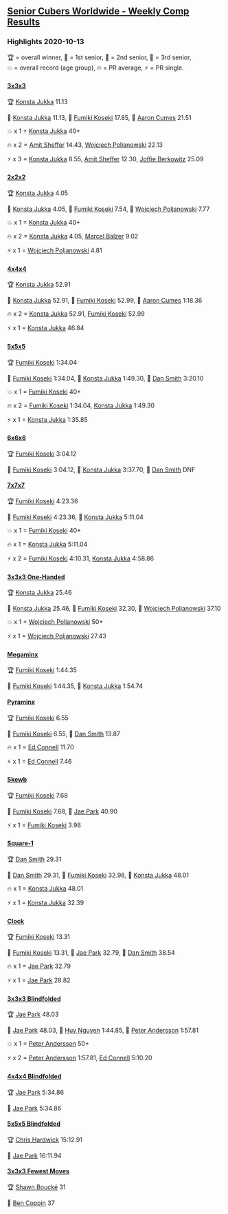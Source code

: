 <style>table {white-space: nowrap;}</style>
<link rel="stylesheet" type="text/css" href="/scw-comp/css/flags.css" />

## [Senior Cubers Worldwide - Weekly Comp Results](/scw-comp/results/)
### Highlights 2020-10-13

<span style="white-space: nowrap;">🏆 = overall winner</span>, <span style="white-space: nowrap;">🥇 = 1st senior</span>, <span style="white-space: nowrap;">🥈 = 2nd senior</span>, <span style="white-space: nowrap;">🥉 = 3rd senior</span>, <span style="white-space: nowrap;">💥 = overall record (age group)</span>, <span style="white-space: nowrap;">🔥 = PR average</span>, <span style="white-space: nowrap;">⚡ = PR single</span>.

#### [3x3x3](333.md)

<span style="white-space: nowrap;">🏆 [Konsta Jukka](../../persons/konsta_jukka/333.md) 11.13</span>

<span style="white-space: nowrap;">🥇 [Konsta Jukka](../../persons/konsta_jukka/333.md) 11.13</span>, <span style="white-space: nowrap;">🥈 [Fumiki Koseki](../../persons/fumiki_koseki/333.md) 17.85</span>, <span style="white-space: nowrap;">🥉 [Aaron Cumes](../../persons/aaron_cumes/333.md) 21.51</span>

💥 x 1 = <span style="white-space: nowrap;">[Konsta Jukka](../../persons/konsta_jukka/333.md) 40+</span>

🔥 x 2 = <span style="white-space: nowrap;">[Amit Sheffer](../../persons/amit_sheffer/333.md) 14.43</span>, <span style="white-space: nowrap;">[Wojciech Poljanowski](../../persons/wojciech_poljanowski/333.md) 22.13</span>

⚡ x 3 = <span style="white-space: nowrap;">[Konsta Jukka](../../persons/konsta_jukka/333.md) 8.55</span>, <span style="white-space: nowrap;">[Amit Sheffer](../../persons/amit_sheffer/333.md) 12.30</span>, <span style="white-space: nowrap;">[Joffie Berkowitz](../../persons/joffie_berkowitz/333.md) 25.09</span>

#### [2x2x2](222.md)

<span style="white-space: nowrap;">🏆 [Konsta Jukka](../../persons/konsta_jukka/222.md) 4.05</span>

<span style="white-space: nowrap;">🥇 [Konsta Jukka](../../persons/konsta_jukka/222.md) 4.05</span>, <span style="white-space: nowrap;">🥈 [Fumiki Koseki](../../persons/fumiki_koseki/222.md) 7.54</span>, <span style="white-space: nowrap;">🥉 [Wojciech Poljanowski](../../persons/wojciech_poljanowski/222.md) 7.77</span>

💥 x 1 = <span style="white-space: nowrap;">[Konsta Jukka](../../persons/konsta_jukka/222.md) 40+</span>

🔥 x 2 = <span style="white-space: nowrap;">[Konsta Jukka](../../persons/konsta_jukka/222.md) 4.05</span>, <span style="white-space: nowrap;">[Marcel Balzer](../../persons/marcel_balzer/222.md) 9.02</span>

⚡ x 1 = <span style="white-space: nowrap;">[Wojciech Poljanowski](../../persons/wojciech_poljanowski/222.md) 4.81</span>

#### [4x4x4](444.md)

<span style="white-space: nowrap;">🏆 [Konsta Jukka](../../persons/konsta_jukka/444.md) 52.91</span>

<span style="white-space: nowrap;">🥇 [Konsta Jukka](../../persons/konsta_jukka/444.md) 52.91</span>, <span style="white-space: nowrap;">🥈 [Fumiki Koseki](../../persons/fumiki_koseki/444.md) 52.99</span>, <span style="white-space: nowrap;">🥉 [Aaron Cumes](../../persons/aaron_cumes/444.md) 1:18.36</span>

🔥 x 2 = <span style="white-space: nowrap;">[Konsta Jukka](../../persons/konsta_jukka/444.md) 52.91</span>, <span style="white-space: nowrap;">[Fumiki Koseki](../../persons/fumiki_koseki/444.md) 52.99</span>

⚡ x 1 = <span style="white-space: nowrap;">[Konsta Jukka](../../persons/konsta_jukka/444.md) 46.84</span>

#### [5x5x5](555.md)

<span style="white-space: nowrap;">🏆 [Fumiki Koseki](../../persons/fumiki_koseki/555.md) 1:34.04</span>

<span style="white-space: nowrap;">🥇 [Fumiki Koseki](../../persons/fumiki_koseki/555.md) 1:34.04</span>, <span style="white-space: nowrap;">🥈 [Konsta Jukka](../../persons/konsta_jukka/555.md) 1:49.30</span>, <span style="white-space: nowrap;">🥉 [Dan Smith](../../persons/dan_smith/555.md) 3:20.10</span>

💥 x 1 = <span style="white-space: nowrap;">[Fumiki Koseki](../../persons/fumiki_koseki/555.md) 40+</span>

🔥 x 2 = <span style="white-space: nowrap;">[Fumiki Koseki](../../persons/fumiki_koseki/555.md) 1:34.04</span>, <span style="white-space: nowrap;">[Konsta Jukka](../../persons/konsta_jukka/555.md) 1:49.30</span>

⚡ x 1 = <span style="white-space: nowrap;">[Konsta Jukka](../../persons/konsta_jukka/555.md) 1:35.85</span>

#### [6x6x6](666.md)

<span style="white-space: nowrap;">🏆 [Fumiki Koseki](../../persons/fumiki_koseki/666.md) 3:04.12</span>

<span style="white-space: nowrap;">🥇 [Fumiki Koseki](../../persons/fumiki_koseki/666.md) 3:04.12</span>, <span style="white-space: nowrap;">🥈 [Konsta Jukka](../../persons/konsta_jukka/666.md) 3:37.70</span>, <span style="white-space: nowrap;">🥉 [Dan Smith](../../persons/dan_smith/666.md) DNF</span>

#### [7x7x7](777.md)

<span style="white-space: nowrap;">🏆 [Fumiki Koseki](../../persons/fumiki_koseki/777.md) 4:23.36</span>

<span style="white-space: nowrap;">🥇 [Fumiki Koseki](../../persons/fumiki_koseki/777.md) 4:23.36</span>, <span style="white-space: nowrap;">🥈 [Konsta Jukka](../../persons/konsta_jukka/777.md) 5:11.04</span>

💥 x 1 = <span style="white-space: nowrap;">[Fumiki Koseki](../../persons/fumiki_koseki/777.md) 40+</span>

🔥 x 1 = <span style="white-space: nowrap;">[Konsta Jukka](../../persons/konsta_jukka/777.md) 5:11.04</span>

⚡ x 2 = <span style="white-space: nowrap;">[Fumiki Koseki](../../persons/fumiki_koseki/777.md) 4:10.31</span>, <span style="white-space: nowrap;">[Konsta Jukka](../../persons/konsta_jukka/777.md) 4:58.86</span>

#### [3x3x3 One-Handed](333oh.md)

<span style="white-space: nowrap;">🏆 [Konsta Jukka](../../persons/konsta_jukka/333oh.md) 25.46</span>

<span style="white-space: nowrap;">🥇 [Konsta Jukka](../../persons/konsta_jukka/333oh.md) 25.46</span>, <span style="white-space: nowrap;">🥈 [Fumiki Koseki](../../persons/fumiki_koseki/333oh.md) 32.30</span>, <span style="white-space: nowrap;">🥉 [Wojciech Poljanowski](../../persons/wojciech_poljanowski/333oh.md) 37.10</span>

💥 x 1 = <span style="white-space: nowrap;">[Wojciech Poljanowski](../../persons/wojciech_poljanowski/333oh.md) 50+</span>

⚡ x 1 = <span style="white-space: nowrap;">[Wojciech Poljanowski](../../persons/wojciech_poljanowski/333oh.md) 27.43</span>

#### [Megaminx](minx.md)

<span style="white-space: nowrap;">🏆 [Fumiki Koseki](../../persons/fumiki_koseki/minx.md) 1:44.35</span>

<span style="white-space: nowrap;">🥇 [Fumiki Koseki](../../persons/fumiki_koseki/minx.md) 1:44.35</span>, <span style="white-space: nowrap;">🥈 [Konsta Jukka](../../persons/konsta_jukka/minx.md) 1:54.74</span>

#### [Pyraminx](pyram.md)

<span style="white-space: nowrap;">🏆 [Fumiki Koseki](../../persons/fumiki_koseki/pyram.md) 6.55</span>

<span style="white-space: nowrap;">🥇 [Fumiki Koseki](../../persons/fumiki_koseki/pyram.md) 6.55</span>, <span style="white-space: nowrap;">🥈 [Dan Smith](../../persons/dan_smith/pyram.md) 13.87</span>

🔥 x 1 = <span style="white-space: nowrap;">[Ed Connell](../../persons/ed_connell/pyram.md) 11.70</span>

⚡ x 1 = <span style="white-space: nowrap;">[Ed Connell](../../persons/ed_connell/pyram.md) 7.46</span>

#### [Skewb](skewb.md)

<span style="white-space: nowrap;">🏆 [Fumiki Koseki](../../persons/fumiki_koseki/skewb.md) 7.68</span>

<span style="white-space: nowrap;">🥇 [Fumiki Koseki](../../persons/fumiki_koseki/skewb.md) 7.68</span>, <span style="white-space: nowrap;">🥈 [Jae Park](../../persons/jae_park/skewb.md) 40.90</span>

⚡ x 1 = <span style="white-space: nowrap;">[Fumiki Koseki](../../persons/fumiki_koseki/skewb.md) 3.98</span>

#### [Square-1](sq1.md)

<span style="white-space: nowrap;">🏆 [Dan Smith](../../persons/dan_smith/sq1.md) 29.31</span>

<span style="white-space: nowrap;">🥇 [Dan Smith](../../persons/dan_smith/sq1.md) 29.31</span>, <span style="white-space: nowrap;">🥈 [Fumiki Koseki](../../persons/fumiki_koseki/sq1.md) 32.98</span>, <span style="white-space: nowrap;">🥉 [Konsta Jukka](../../persons/konsta_jukka/sq1.md) 48.01</span>

🔥 x 1 = <span style="white-space: nowrap;">[Konsta Jukka](../../persons/konsta_jukka/sq1.md) 48.01</span>

⚡ x 1 = <span style="white-space: nowrap;">[Konsta Jukka](../../persons/konsta_jukka/sq1.md) 32.39</span>

#### [Clock](clock.md)

<span style="white-space: nowrap;">🏆 [Fumiki Koseki](../../persons/fumiki_koseki/clock.md) 13.31</span>

<span style="white-space: nowrap;">🥇 [Fumiki Koseki](../../persons/fumiki_koseki/clock.md) 13.31</span>, <span style="white-space: nowrap;">🥈 [Jae Park](../../persons/jae_park/clock.md) 32.79</span>, <span style="white-space: nowrap;">🥉 [Dan Smith](../../persons/dan_smith/clock.md) 38.54</span>

🔥 x 1 = <span style="white-space: nowrap;">[Jae Park](../../persons/jae_park/clock.md) 32.79</span>

⚡ x 1 = <span style="white-space: nowrap;">[Jae Park](../../persons/jae_park/clock.md) 28.82</span>

#### [3x3x3 Blindfolded](333bf.md)

<span style="white-space: nowrap;">🏆 [Jae Park](../../persons/jae_park/333bf.md) 48.03</span>

<span style="white-space: nowrap;">🥇 [Jae Park](../../persons/jae_park/333bf.md) 48.03</span>, <span style="white-space: nowrap;">🥈 [Huy Nguyen](../../persons/huy_nguyen/333bf.md) 1:44.85</span>, <span style="white-space: nowrap;">🥉 [Peter Andersson](../../persons/peter_andersson/333bf.md) 1:57.81</span>

💥 x 1 = <span style="white-space: nowrap;">[Peter Andersson](../../persons/peter_andersson/333bf.md) 50+</span>

⚡ x 2 = <span style="white-space: nowrap;">[Peter Andersson](../../persons/peter_andersson/333bf.md) 1:57.81</span>, <span style="white-space: nowrap;">[Ed Connell](../../persons/ed_connell/333bf.md) 5:10.20</span>

#### [4x4x4 Blindfolded](444bf.md)

<span style="white-space: nowrap;">🏆 [Jae Park](../../persons/jae_park/444bf.md) 5:34.86</span>

<span style="white-space: nowrap;">🥇 [Jae Park](../../persons/jae_park/444bf.md) 5:34.86</span>

#### [5x5x5 Blindfolded](555bf.md)

<span style="white-space: nowrap;">🏆 [Chris Hardwick](../../persons/chris_hardwick/555bf.md) 15:12.91</span>

<span style="white-space: nowrap;">🥇 [Jae Park](../../persons/jae_park/555bf.md) 16:11.94</span>

#### [3x3x3 Fewest Moves](333fm.md)

<span style="white-space: nowrap;">🏆 [Shawn Boucké](../../persons/shawn_boucke/333fm.md) 31</span>

<span style="white-space: nowrap;">🥇 [Ben Coppin](../../persons/ben_coppin/333fm.md) 37</span>


<!-- Global site tag (gtag.js) - Google Analytics -->
<script async src="https://www.googletagmanager.com/gtag/js?id=UA-86348435-3"></script>
<script>window.dataLayer = window.dataLayer || []; function gtag() {dataLayer.push(arguments);} gtag('js', new Date()); gtag('config', 'UA-86348435-3');</script>
